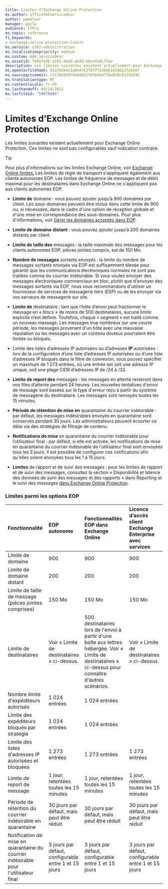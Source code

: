 ```yaml
---
title: Limites d’Exchange Online Protection
ms.author: office365servicedesc
author: pamelaar
manager: gailw
audience: ITPro
ms.topic: reference
f1_keywords:
- exchange-online-protection-limits
ms.service: o365-administration
ms.localizationpriority: medium
ms.custom: Adm_ServiceDesc
ms.assetid: f866fe3b-a183-4e6d-abd9-bbec0a0c7fae
description: Les limites suivantes existent actuellement pour Exchange Online Protection. Ces limites ne sont pas configurables sauf indication contraire.
ms.openlocfilehash: 93afb5b4c3ab44703f8f77e3bb61d1d822feba9f
ms.sourcegitcommit: c117bb958f5b94682fd384b4770a920c6114559b
ms.translationtype: MT
ms.contentlocale: fr-FR
ms.lasthandoff: 09/24/2021
ms.locfileid: "59670684"
---
```

# <a name="exchange-online-protection-limits"></a>Limites d’Exchange Online Protection

Les limites suivantes existent actuellement pour Exchange Online Protection. Ces limites ne sont pas configurables sauf indication contraire. 
  
> [!TIP]
> Pour plus d’informations sur les limites Exchange Online, voir [Exchange Online limites.](../exchange-online-service-description/exchange-online-limits.md) Les limites de règle de transport s'appliquent également aux clients autonomes EOP. Les limites de fréquence de messages et de débit maximal pour les destinataires dans Exchange Online ne s'appliquent pas aux clients autonomes EOP. 
  
- **Limite de** domaine : vous pouvez ajouter jusqu’à 900 domaines par client. Les sous-domaines peuvent être inclus dans cette limite de 900 ou, si nécessaire, dans le cadre d'une option de réception globale et d'une mise en correspondance des sous-domaines. Pour plus d'informations, voir [Gérer les domaines acceptés dans EOP](/microsoft-365/security/office-365-security/exchange-online-protection-overview).

- **Limite de domaine distant** : vous pouvez ajouter jusqu’à 200 domaines distants par client.
    
- **Limite de taille des** messages : la taille maximale des messages pour les clients autonomes EOP, pièces jointes compris, est de 150 Mo. 
    
- **Nombre de messages** sortants envoyés : la limite du nombre de messages sortants envoyés via EOP est suffisamment élevée pour garantir que les communications électroniques normales ne sont pas traitées comme du courrier indésirable. Si vous voulez envoyer des messages électroniques commerciaux en bloc, plutôt que d'envoyer des messages sortants via EOP, nous vous recommandons d'utiliser un fournisseur de services de messagerie tiers (ESP) ou de les envoyer via vos serveurs de messagerie sur site. 
    
- **Limite de** destinataire : tant que l’hôte d’envoi peut fractionner le message en « blocs » de moins de 500 destinataires, aucune limite explicite n’est définie. Toutefois, chaque « segment » est traité comme un nouveau message. Les messages trop nombreux sur une courte période, les messages provenant d'un hôte avec une mauvaise réputation ou les messages avec un contenu douteux pourraient être limités ou bloqués. 
    
- Limite des listes d’adresses IP autorisées ou d’adresses **IP** autorisées : lors de la configuration d’une liste d’adresses IP autorisées ou d’une liste d’adresses IP bloqués dans le filtre de connexion, vous pouvez spécifier un maximum de 1 273 entrées, où une entrée est soit une adresse IP unique, soit une plage CIDR d’adresses IP de /24 à /32. 
    
- **Limite de report des** messages : les messages en attente resteront dans nos files d’attente pendant 24 heures. Les nouvelles tentatives d'envoi de message sont basées sur le type d'erreur reçu à partir du système de messagerie du destinataire. Les messages sont renvoyés toutes les 15 minutes. 
    
- **Période de rétention de mise en** quarantaine du courrier indésirable : par défaut, les messages indésirables envoyés en quarantaine sont conservés pendant 30 jours. Les administrateurs peuvent écourter ce délai via des stratégies de filtrage de contenu. 
    
- **Notifications de mise** en quarantaine du courrier indésirable pour l’utilisateur final : par défaut, si elle est activée, les notifications de mise en quarantaine du courrier indésirable de l’utilisateur final sont envoyées tous les 3 jours. Il est possible de configurer ces notifications afin qu'elles soient envoyées tous les 1 à 15 jours. 
    
- **Limites** de rapport et de suivi des messages : pour les limites de rapport et de suivi des messages, consultez la section « Disponibilité et latence des données de suivi des messages et des rapports » dans Reporting et le suivi des messages [dans Exchange Online Protection](/microsoft-365/security/office-365-security/reporting-and-message-trace-in-exchange-online-protection).
    
### <a name="limits-across-eop-options"></a>Limites parmi les options EOP

| Fonctionnalité | EOP autonome | Fonctionnalités EOP dans Exchange Online | Licence d’accès client Exchange Enterprise avec services |
|:-----|:-----|:-----|:-----|
|Limite de domaine  <br/> |900  <br/> |900  <br/> |900  <br/> |
|Limite de domaine distant  <br/> |200  <br/> |200  <br/> |200  <br/> |
|Limite de taille de message (pièces jointes comprises)  <br/> |150 Mo  <br/> |150 Mo  <br/> |150 Mo  <br/> |
|Limite de destinataires  <br/> |Voir « Limite de destinataires » ci-dessus.  <br/> |500 destinataires lors de l'envoi à partir d'une boîte aux lettres hébergée. Voir « Limite de destinataires » ci-dessus pour connaître d'autres scénarios.  <br/> |Voir « Limite de destinataires » ci-dessus.  <br/> |
|Nombre limite d'expéditeurs autorisés  <br/> |1 024 entrées  <br/> |1 024 entrées  <br/> ||
|Limite des expéditeurs bloqués par stratégie  <br/> |1 024 entrées  <br/> |1 024 entrées  <br/> ||
|Limite des listes d'adresses IP autorisées et bloquées  <br/> |1 273 entrées  <br/> |1 273 entrées  <br/> |1 273 entrées  <br/> |
|Limite de report de message  <br/> |1 jour, retentées toutes les 15 minutes  <br/> |1 jour, retentées toutes les 15 minutes  <br/> |1 jour, retentées toutes les 15 minutes  <br/> |
|Période de rétention du courrier indésirable en quarantaine  <br/> |30 jours par défaut, mais peut être réduit  <br/> |30 jours par défaut, mais peut être réduit  <br/> |30 jours par défaut, mais peut être réduit  <br/> |
|Notification de mise en quarantaine du courrier indésirable pour l'utilisateur final  <br/> |3 jours par défaut, configurable entre 1 et 15 jours  <br/> |3 jours par défaut, configurable entre 1 et 15 jours  <br/> |3 jours par défaut, configurable entre 1 et 15 jours  <br/> |

